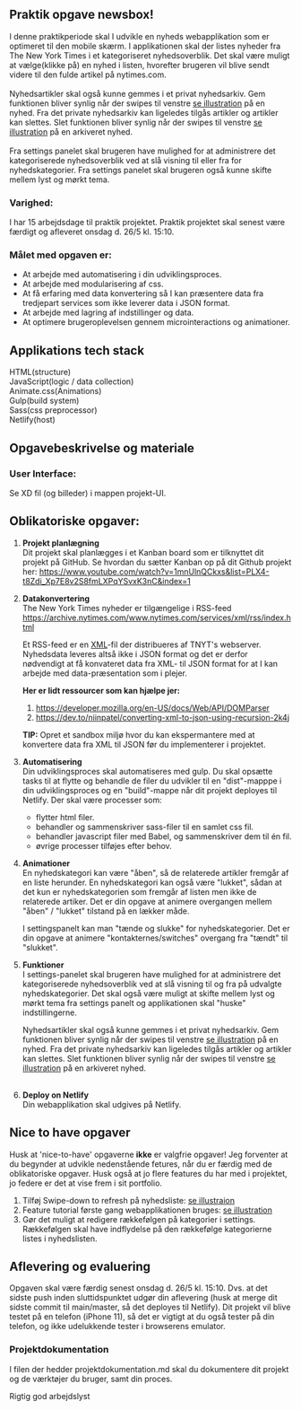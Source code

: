 ## Praktik opgave newsbox!
I denne praktikperiode skal I udvikle en nyheds webapplikation som er optimeret til den mobile skærm. I applikationen skal der listes nyheder fra The New York Times i et kategoriseret nyhedsoverblik. Det skal være muligt at vælge(klikke på) en nyhed i listen, hvorefter brugeren vil blive sendt videre til den fulde artikel på nytimes.com.<br><br>
Nyhedsartikler skal også kunne gemmes i et privat nyhedsarkiv. Gem funktionen bliver synlig når der swipes til venstre [se illustration](https://github.com/rts-cmk-opgaver/praktik-projekt-newsbox/blob/master/assets/swipe-illustration.png "swipe illustration") på en nyhed. Fra det private nyhedsarkiv kan ligeledes tilgås artikler og artikler kan slettes. Slet funktionen bliver synlig når der swipes til venstre [se illustration](https://github.com/rts-cmk-opgaver/praktik-projekt-newsbox/blob/master/assets/swipe-illustration.png "swipe illustration") på en arkiveret nyhed.<br><br>
Fra settings panelet skal brugeren have mulighed for at administrere det kategoriserede nyhedsoverblik ved at slå visning til eller fra for nyhedskategorier. Fra settings panelet skal brugeren også kunne skifte mellem lyst og mørkt tema.
<br>

### **Varighed:**
I har 15 arbejdsdage til praktik projektet. Praktik projektet skal senest være færdigt og afleveret onsdag d. 26/5 kl. 15:10.


### **Målet med opgaven er:**
* At arbejde med automatisering i din udviklingsproces.
* At arbejde med modularisering af css. 
* At få erfaring med data konvertering så I kan præsentere data fra tredjepart services som ikke leverer data i JSON format.
* At arbejde med lagring af indstillinger og data.
* At optimere brugeroplevelsen gennem microinteractions og animationer.


## Applikations tech stack

HTML(structure)<br>
JavaScript(logic / data collection)<br>
Animate.css(Animations)<br>
Gulp(build system)<br>
Sass(css preprocessor)<br>
Netlify(host)<br>

## Opgavebeskrivelse og materiale

### **User Interface:**
Se XD fil (og billeder) i mappen projekt-UI.

## Oblikatoriske opgaver:

1. **Projekt planlægning**<br>
   Dit projekt skal planlægges i et Kanban board som er tilknyttet dit projekt på GitHub. Se hvordan du sætter Kanban op på      dit Github projekt her: https://www.youtube.com/watch?v=1mnUlnQCkxs&list=PLX4-t8Zdi_Xp7E8v2S8fmLXPqYSvxK3nC&index=1
   
2. **Datakonvertering**<br>
   The New York Times nyheder er tilgængelige i RSS-feed
   https://archive.nytimes.com/www.nytimes.com/services/xml/rss/index.html
   
   Et RSS-feed er en [XML](https://developer.mozilla.org/en-US/docs/Glossary/XML)-fil der distribueres af TNYT's webserver.      Nyhedsdata leveres altså ikke i JSON format og det er derfor nødvendigt at få konvateret data fra XML- til JSON format for    at I kan arbejde med data-præsentation som i plejer.

   **Her er lidt ressourcer som kan hjælpe jer:**
      1. https://developer.mozilla.org/en-US/docs/Web/API/DOMParser
      2. https://dev.to/niinpatel/converting-xml-to-json-using-recursion-2k4j
      
   **TIP:**
   Opret et sandbox miljø hvor du kan ekspermantere med at konvertere data fra XML til JSON før du implementerer i projektet.


3. **Automatisering**<br>
    Din udviklingsproces skal automatiseres med gulp. Du skal opsætte tasks til at flytte og behandle de filer du udvikler til en "dist"-mapppe i din udviklingsproces og en "build"-mappe når dit projekt deployes til Netlify. Der skal være processer som:
    * flytter html filer.
    * behandler og sammenskriver sass-filer til en samlet css fil.
    * behandler javascript filer med Babel, og sammenskriver dem til én fil.
    * øvrige processer tilføjes efter behov.
     
   
4. **Animationer**<br>
   En nyhedskategori kan være "åben", så de relaterede artikler fremgår af en liste herunder. En nyhedskategori kan også være    "lukket", sådan at det kun er nyhedskategorien som fremgår af listen men ikke de relaterede artiker. Det er din opgave at      animere overgangen mellem "åben" / "lukket" tilstand på en lækker måde.
 
   I settingspanelt kan man "tænde og slukke" for nyhedskategorier. Det er din opgave at animere "kontakternes/switches"          overgang fra "tændt" til "slukket".
 

5. **Funktioner**<br>
   I settings-panelet skal brugeren have mulighed for at administrere det kategoriserede nyhedsoverblik ved at slå visning        til og fra på udvalgte nyhedskategorier. Det skal også være muligt at skifte mellem lyst og mørkt tema fra settings panelt    og applikationen skal "huske" indstillingerne. 
   
   Nyhedsartikler skal også kunne gemmes i et privat nyhedsarkiv. Gem funktionen bliver synlig når der swipes til venstre      [se illustration](https://github.com/rts-cmk-opgaver/praktik-projekt-newsbox/blob/master/assets/swipe-illustration.png        "swipe illustration") på en nyhed. Fra det private nyhedsarkiv kan ligeledes tilgås artikler og artikler kan slettes. Slet    funktionen bliver synlig når der swipes til venstre [se illustration](https://github.com/rts-cmk-opgaver/praktik-projekt-newsbox/blob/master/assets/swipe-illustration.png "swipe illustration") på en arkiveret nyhed.<br><br>

6. **Deploy on Netlify**<br>
   Din webapplikation skal udgives på Netlify.



## Nice to have opgaver
Husk at 'nice-to-have' opgaverne **ikke** er valgfrie opgaver! Jeg forventer at du begynder at udvikle nedenstående fetures, når du er færdig med de oblikatoriske opgaver. Husk også at jo flere features du har med i projektet, jo federe er det at vise frem i sit portfolio.

1. Tilføj Swipe-down to refresh på nyhedsliste:
    [se illustraion](https://github.com/rts-cmk-opgaver/praktik-projekt-newsbox/blob/master/assets/pull-to-refresh-823x1024.png "swipe-down")
2. Feature tutorial første gang webapplikationen bruges: [se illustration](https://github.com/rts-cmk-opgaver/praktik-projekt-newsbox/blob/master/assets/tutorial.png "tutorial")
3. Gør det muligt at redigere rækkefølgen på kategorier i settings. Rækkefølgen skal have indflydelse på den rækkefølge kategorierne listes i nyhedslisten.

## Aflevering og evaluering
Opgaven skal være færdig senest onsdag d. 26/5 kl. 15:10. Dvs. at det sidste push inden sluttidspunktet udgør din aflevering (husk at merge dit sidste commit til main/master, så det deployes til Netlify). Dit projekt vil blive testet på en telefon (iPhone 11), så det er vigtigt at du også tester på din telefon, og ikke udelukkende tester i browserens emulator.

### **Projektdokumentation**
I filen der hedder projektdokumentation.md skal du dokumentere dit projekt og de værktøjer du bruger, samt din proces.


Rigtig god arbejdslyst

